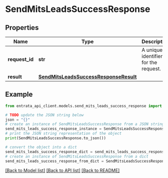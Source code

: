 # SendMitsLeadsSuccessResponse


## Properties

Name | Type | Description | Notes
------------ | ------------- | ------------- | -------------
**request_id** | **str** | A unique identifier for the request. | 
**result** | [**SendMitsLeadsSuccessResponseResult**](SendMitsLeadsSuccessResponseResult.md) |  | 

## Example

```python
from entrata_api_client.models.send_mits_leads_success_response import SendMitsLeadsSuccessResponse

# TODO update the JSON string below
json = "{}"
# create an instance of SendMitsLeadsSuccessResponse from a JSON string
send_mits_leads_success_response_instance = SendMitsLeadsSuccessResponse.from_json(json)
# print the JSON string representation of the object
print(SendMitsLeadsSuccessResponse.to_json())

# convert the object into a dict
send_mits_leads_success_response_dict = send_mits_leads_success_response_instance.to_dict()
# create an instance of SendMitsLeadsSuccessResponse from a dict
send_mits_leads_success_response_from_dict = SendMitsLeadsSuccessResponse.from_dict(send_mits_leads_success_response_dict)
```
[[Back to Model list]](../README.md#documentation-for-models) [[Back to API list]](../README.md#documentation-for-api-endpoints) [[Back to README]](../README.md)


